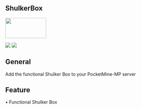 <h2> ShulkerBox </h2>

<img src="https://github.com/Bumbumkill/ShulkerBox/blob/master/bruh.jpg" height="64" width="128" align="center"></img>


<a href="https://poggit.pmmp.io/p/ShulkerBox"><img src="https://poggit.pmmp.io/shield.state/ShulkerBox"></a>  <a href="https://poggit.pmmp.io/p/ShulkerBox"><img src="https://poggit.pmmp.io/shield.dl.total/ShulkerBox"></a> 


<h2>General</h2>
<p>Add the functional Shulker Box to your PocketMine-MP server</p>

<h2>Feature</h2>
<p>• Functional Shulker Box</p>


